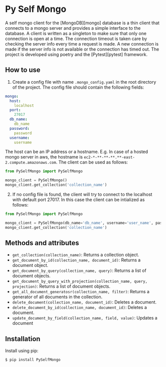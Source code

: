 Py Self Mongo
==========

A self mongo client for the [MongoDB][mongo] database is a thin client that connects to a mongo server and provides a simple interface to the database.
A client is written as a singleton to make sure that only one connection is open at a time. The connection timeout is taken care by checking the server info every time a request is made.
A new connection is made if the server info is not available or the connection has timed out. The project is developed using poetry and the [Pytest][pytest] framework.

How to use
----------
1. Create a config file with name `.mongo_config.yaml` in the root directory of the project. The config file should contain the following fields:

```yaml
mongo:
  host:
    localhost
  port:
    27017
  db_name:
    db_name
  password:
    password
  username:
    username
```
The host can be an IP address or a hostname. E.g. In case of a hosted mongo server in aws, the hostname is `ec2-*-**-**-**.**-east-2.compute.amazonaws.com`.
The client can be used as follows:

```python
from PySelfMongo import PySelfMongo

mongo_client = PySelfMongo()
mongo_client.get_collection('collection_name')
```

2. If no config file is found, the client will try to connect to the localhost with default port 27017. In this case the client can be intialized as follows:

```python
from PySelfMongo import PySelfMongo

mongo_client = PySelfMongo(db_name='db_name', username='user_name', password='password')
mongo_client.get_collection('collection_name')
```

Methods and attributes
---------------------
- `get_collection(collection_name)`: Returns a collection object.
- `get_document_by_id(collection_name, document_id)`: Returns a document object.
- `get_document_by_query(collection_name, query)`: Returns a list of document objects.
- `get_document_by_query_with_projection(collection_name, query, projection)`: Returns a list of document objects.
- `get_all_document_generatosr(collection_name, filter)`: Returns a generator of all documents in the collection.
- `delete_document(collection_name, document_id)`: Deletes a document.
- `delete_document_by_id(collection_name, document_id)`: Deletes a document.
- `update_document_by_field(collection_name, field, value)`: Updates a document

Installation
------------
Install using pip:
```bash
$ pip install PySelfMongo
```

